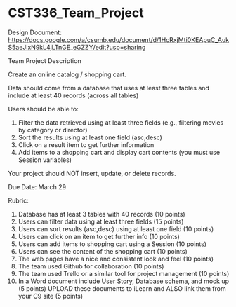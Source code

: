 # CST336_Team_Project
Design Document: https://docs.google.com/a/csumb.edu/document/d/1HcRxjMti0KEApuC_AukS5aeJlxN9kL4jLTnGE_eGZZY/edit?usp=sharing

Team Project Description

Create an online catalog / shopping cart.

Data should come from a database that uses at least three tables and include at least 40 records (across all tables)

Users should be able to: 

1) Filter the data retrieved using at least three fields (e.g., filtering movies by category or director)
2) Sort the results using at least one field (asc,desc) 
3) Click on a result item to get further information
4) Add items to a shopping cart and display cart contents (you must use Session variables)

Your project should NOT insert, update, or delete records.

Due Date: March 29

Rubric:

1) Database has at least 3 tables with 40 records (10 points)
2) Users can filter data using at least three fields (15 points)
3) Users can sort results (asc,desc) using at least one field (10 points)
4) Users can click on an item to get further info (10 points)
5) Users can add items to shopping cart using a Session (10 points)
6) Users can see the content of the shopping cart (10 points)
7) The web pages have a nice and consistent look and feel (10 points)
8) The team used Github for collaboration (10 points)
9) The team used Trello or a similar tool for project management (10 points)
10) In a Word document include User Story, Database schema, and mock up (5 points) UPLOAD these documents to iLearn and ALSO link them from your C9 site  (5 points)
